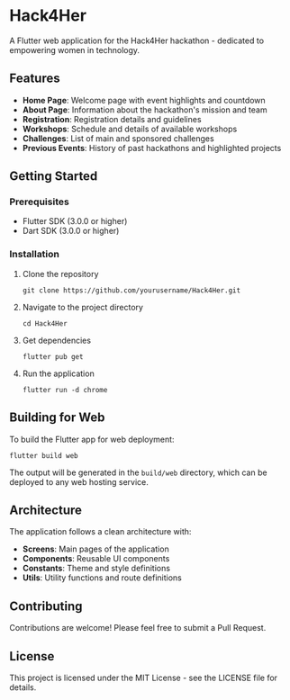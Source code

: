 # Hack4Her

A Flutter web application for the Hack4Her hackathon - dedicated to empowering women in technology.

## Features

- **Home Page**: Welcome page with event highlights and countdown
- **About Page**: Information about the hackathon's mission and team
- **Registration**: Registration details and guidelines
- **Workshops**: Schedule and details of available workshops
- **Challenges**: List of main and sponsored challenges
- **Previous Events**: History of past hackathons and highlighted projects

## Getting Started

### Prerequisites

- Flutter SDK (3.0.0 or higher)
- Dart SDK (3.0.0 or higher)

### Installation

1. Clone the repository
   ```
   git clone https://github.com/yourusername/Hack4Her.git
   ```

2. Navigate to the project directory
   ```
   cd Hack4Her
   ```

3. Get dependencies
   ```
   flutter pub get
   ```

4. Run the application
   ```
   flutter run -d chrome
   ```

## Building for Web

To build the Flutter app for web deployment:

```
flutter build web
```

The output will be generated in the `build/web` directory, which can be deployed to any web hosting service.

## Architecture

The application follows a clean architecture with:

- **Screens**: Main pages of the application
- **Components**: Reusable UI components
- **Constants**: Theme and style definitions
- **Utils**: Utility functions and route definitions

## Contributing

Contributions are welcome! Please feel free to submit a Pull Request.

## License

This project is licensed under the MIT License - see the LICENSE file for details.

